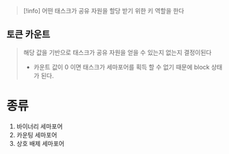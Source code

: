 >[!info]
>어떤 태스크가 공유 자원을 할당 받기 위한 키 역할을 한다

## 토큰 카운트 

> 해당 값을 기반으로 태스크가 공유 자원을 얻을 수 있는지 없는지 결정이된다
> - 카운트 값이 0 이면 태스크가 세마포어를 획득 할 수 없기 때문에 block 상태가 된다.


# 종류

 1. 바이너리 세마포어
 2. 카운팅 세마포어
 3. 상호 배제 세마포어

